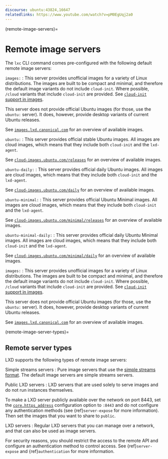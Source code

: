 ```yaml
---
discourse: ubuntu:43824,16647
relatedlinks: https://www.youtube.com/watch?v=pM0EgUqj2a0
---
```


(remote-image-servers)=
# Remote image servers

The `lxc` CLI command comes pre-configured with the following default remote image servers:

`images:`
: This server provides unofficial images for a variety of Linux distributions.
  The images are built to be compact and minimal, and therefore the default image variants do not include `cloud-init`.
  Where possible, `/cloud` variants that include `cloud-init` are provided.
  See [`cloud-init` support in images](cloud-init-support).

  This server does not provide official Ubuntu images (for those, use the `ubuntu:` server).
  It does, however, provide desktop variants of current Ubuntu releases.

  See [`images.lxd.canonical.com`](https://images.lxd.canonical.com) for an overview of available images.

`ubuntu:`
: This server provides official stable Ubuntu images.
  All images are cloud images, which means that they include both `cloud-init` and the `lxd-agent`.

  See [`cloud-images.ubuntu.com/releases`](https://cloud-images.ubuntu.com/releases/) for an overview of available images.

`ubuntu-daily:`
: This server provides official daily Ubuntu images.
  All images are cloud images, which means that they include both `cloud-init` and the `lxd-agent`.

  See [`cloud-images.ubuntu.com/daily`](https://cloud-images.ubuntu.com/daily/) for an overview of available images.

`ubuntu-minimal:`
: This server provides official Ubuntu Minimal images.
  All images are cloud images, which means that they include both `cloud-init` and the `lxd-agent`.

  See [`cloud-images.ubuntu.com/minimal/releases`](https://cloud-images.ubuntu.com/minimal/releases/) for an overview of available images.

`ubuntu-minimal-daily:`
: This server provides official daily Ubuntu Minimal images.
  All images are cloud images, which means that they include both `cloud-init` and the `lxd-agent`.

  See [`cloud-images.ubuntu.com/minimal/daily`](https://cloud-images.ubuntu.com/minimal/daily/) for an overview of available images.

`images:`
: This server provides unofficial images for a variety of Linux distributions.
  The images are built to be compact and minimal, and therefore the default image variants do not include `cloud-init`.
  Where possible, `/cloud` variants that include `cloud-init` are provided.
  See [`cloud-init` support in images](cloud-init-support).

  This server does not provide official Ubuntu images (for those, use the `ubuntu:` server).
  It does, however, provide desktop variants of current Ubuntu releases.

  See [`images.lxd.canonical.com`](https://images.lxd.canonical.com) for an overview of available images.

(remote-image-server-types)=
## Remote server types

LXD supports the following types of remote image servers:

Simple streams servers
: Pure image servers that use the [simple streams format](https://git.launchpad.net/simplestreams/tree/).
  The default image servers are simple streams servers.

Public LXD servers
: LXD servers that are used solely to serve images and do not run instances themselves.

  To make a LXD server publicly available over the network on port 8443, set the [`core.https_address`](server-options-core) configuration option to `:8443` and do not configure any authentication methods (see {ref}`server-expose` for more information).
  Then set the images that you want to share to `public`.

LXD servers
: Regular LXD servers that you can manage over a network, and that can also be used as image servers.

  For security reasons, you should restrict the access to the remote API and configure an authentication method to control access.
  See {ref}`server-expose` and {ref}`authentication` for more information.
